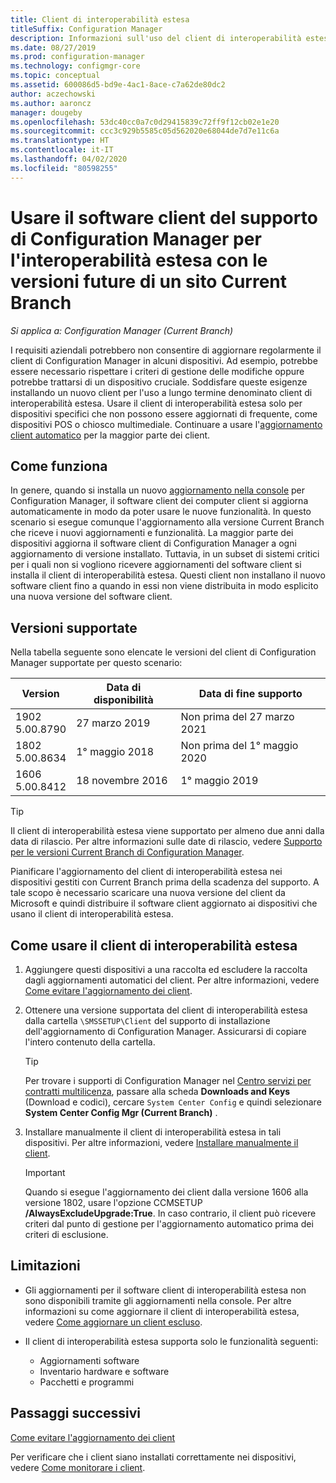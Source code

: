 ```yaml
---
title: Client di interoperabilità estesa
titleSuffix: Configuration Manager
description: Informazioni sull'uso del client di interoperabilità estesa per il supporto a lungo termine di un client di Configuration Manager statico con un sito Current Branch.
ms.date: 08/27/2019
ms.prod: configuration-manager
ms.technology: configmgr-core
ms.topic: conceptual
ms.assetid: 600086d5-bd9e-4ac1-8ace-c7a62de80dc2
author: aczechowski
ms.author: aaroncz
manager: dougeby
ms.openlocfilehash: 53dc40cc0a7c0d29415839c72ff9f12cb02e1e20
ms.sourcegitcommit: ccc3c929b5585c05d562020e68044de7d7e11c6a
ms.translationtype: HT
ms.contentlocale: it-IT
ms.lasthandoff: 04/02/2020
ms.locfileid: "80598255"
---
```

# <a name="use-the-configuration-manager-client-software-for-extended-interoperability-with-future-versions-of-a-current-branch-site"></a>Usare il software client del supporto di Configuration Manager per l'interoperabilità estesa con le versioni future di un sito Current Branch

*Si applica a: Configuration Manager (Current Branch)*  

I requisiti aziendali potrebbero non consentire di aggiornare regolarmente il client di Configuration Manager in alcuni dispositivi. Ad esempio, potrebbe essere necessario rispettare i criteri di gestione delle modifiche oppure potrebbe trattarsi di un dispositivo cruciale. Soddisfare queste esigenze installando un nuovo client per l'uso a lungo termine denominato client di interoperabilità estesa. Usare il client di interoperabilità estesa solo per dispositivi specifici che non possono essere aggiornati di frequente, come dispositivi POS o chiosco multimediale. Continuare a usare l'[aggiornamento client automatico](/sccm/core/clients/manage/upgrade/upgrade-clients-for-windows-computers#bkmk_autoupdate) per la maggior parte dei client.

## <a name="how-it-works"></a>Come funziona

In genere, quando si installa un nuovo [aggiornamento nella console](/sccm/core/servers/manage/install-in-console-updates) per Configuration Manager, il software client dei computer client si aggiorna automaticamente in modo da poter usare le nuove funzionalità. In questo scenario si esegue comunque l'aggiornamento alla versione Current Branch che riceve i nuovi aggiornamenti e funzionalità. La maggior parte dei dispositivi aggiorna il software client di Configuration Manager a ogni aggiornamento di versione installato. Tuttavia, in un subset di sistemi critici per i quali non si vogliono ricevere aggiornamenti del software client si installa il client di interoperabilità estesa. Questi client non installano il nuovo software client fino a quando in essi non viene distribuita in modo esplicito una nuova versione del software client.

## <a name="supported-versions"></a>Versioni supportate

Nella tabella seguente sono elencate le versioni del client di Configuration Manager supportate per questo scenario:

| Version | Data di disponibilità | Data di fine supporto |
|---------|---------|---------|
| 1902<br/>5.00.8790 | 27 marzo 2019 | Non prima del 27 marzo 2021 |
| 1802<br/>5.00.8634 | 1° maggio 2018 | Non prima del 1° maggio 2020 |
| 1606<br/>5.00.8412 | 18 novembre 2016 | 1° maggio 2019 |

> [!TIP]  
> Il client di interoperabilità estesa viene supportato per almeno due anni dalla data di rilascio. Per altre informazioni sulle date di rilascio, vedere [Supporto per le versioni Current Branch di Configuration Manager](/sccm/core/servers/manage/current-branch-versions-supported).  

Pianificare l'aggiornamento del client di interoperabilità estesa nei dispositivi gestiti con Current Branch prima della scadenza del supporto. A tale scopo è necessario scaricare una nuova versione del client da Microsoft e quindi distribuire il software client aggiornato ai dispositivi che usano il client di interoperabilità estesa.

## <a name="how-to-use-the-eic"></a>Come usare il client di interoperabilità estesa

1. Aggiungere questi dispositivi a una raccolta ed escludere la raccolta dagli aggiornamenti automatici del client. Per altre informazioni, vedere [Come evitare l'aggiornamento dei client](/sccm/core/clients/manage/upgrade/exclude-clients-windows).  

1. Ottenere una versione supportata del client di interoperabilità estesa dalla cartella `\SMSSETUP\Client` del supporto di installazione dell'aggiornamento di Configuration Manager. Assicurarsi di copiare l'intero contenuto della cartella.  

    > [!TIP]  
    > Per trovare i supporti di Configuration Manager nel [Centro servizi per contratti multilicenza](https://www.microsoft.com/Licensing/servicecenter/Downloads/DownloadsAndKeys.aspx), passare alla scheda **Downloads and Keys** (Download e codici), cercare `System Center Config` e quindi selezionare **System Center Config Mgr (Current Branch)** .

1. Installare manualmente il client di interoperabilità estesa in tali dispositivi. Per altre informazioni, vedere [Installare manualmente il client](/sccm/core/clients/deploy/deploy-clients-to-windows-computers#BKMK_Manual).  

    > [!Important]  
    > Quando si esegue l'aggiornamento dei client dalla versione 1606 alla versione 1802, usare l'opzione CCMSETUP **/AlwaysExcludeUpgrade:True**. In caso contrario, il client può ricevere criteri dal punto di gestione per l'aggiornamento automatico prima dei criteri di esclusione.  

## <a name="limitations"></a>Limitazioni

- Gli aggiornamenti per il software client di interoperabilità estesa non sono disponibili tramite gli aggiornamenti nella console. Per altre informazioni su come aggiornare il client di interoperabilità estesa, vedere [Come aggiornare un client escluso](/sccm/core/clients/manage/upgrade/exclude-clients-windows#bkmk_override).  

- Il client di interoperabilità estesa supporta solo le funzionalità seguenti:  

  - Aggiornamenti software  
  - Inventario hardware e software
  - Pacchetti e programmi

## <a name="next-steps"></a>Passaggi successivi

[Come evitare l'aggiornamento dei client](/sccm/core/clients/manage/upgrade/exclude-clients-windows)

Per verificare che i client siano installati correttamente nei dispositivi, vedere [Come monitorare i client](/sccm/core/clients/manage/monitor-clients).
